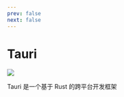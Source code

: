 ```yaml
---
prev: false
next: false
---
```


# Tauri

![](/static/skill-images/cross-platform--tauri.png)

Tauri 是一个基于 Rust 的跨平台开发框架
